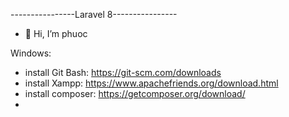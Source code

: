 ----------------Laravel 8----------------
- 👋 Hi, I’m phuoc

Windows:
    <br>
  - install Git Bash: https://git-scm.com/downloads
    <br>
  -  install Xampp: https://www.apachefriends.org/download.html
    <br>
  -  install composer: https://getcomposer.org/download/
    <br>
  -  
